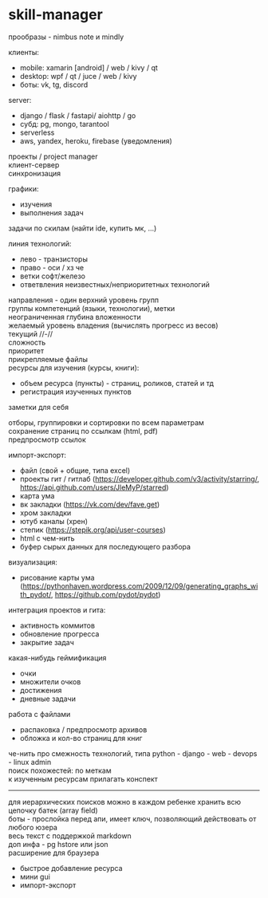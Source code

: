# skill-manager

прообразы - nimbus note и mindly  

клиенты:
- mobile: xamarin [android] / web / kivy / qt
- desktop: wpf / qt / juce / web / kivy
- боты: vk, tg, discord

server:
- django / flask / fastapi/ aiohttp / go
- субд: pg, mongo, tarantool
- serverless
- aws, yandex, heroku, firebase (уведомления)

проекты / project manager  
клиент-сервер  
синхронизация  

графики:
- изучения
- выполнения задач

задачи по скилам (найти ide, купить мк, ...)

линия технологий:
- лево - транзисторы
- право - оси / хз че
- ветки софт/железо
- ответвления неизвестных/неприоритетных технологий

направления - один верхний уровень групп  
группы компетенций (языки, технологии), метки  
неограниченная глубина вложенности  
желаемый уровень владения (вычислять прогресс из весов)  
текущий //-//  
сложность  
приоритет  
прикрепляемые файлы  
ресурсы для изучения (курсы, книги):
- объем ресурса (пункты) - страниц, роликов, статей и тд
- регистрация изученных пунктов

заметки для себя

отборы, группировки и сортировки по всем параметрам  
сохранение страниц по ссылкам (html, pdf)  
предпросмотр ссылок  

импорт-экспорт:
- файл (свой + общие, типа excel)
- проекты гит / гитлаб (https://developer.github.com/v3/activity/starring/, https://api.github.com/users/JleMyP/starred)
- карта ума
- вк закладки (https://vk.com/dev/fave.get)
- хром закладки
- ютуб каналы (хрен)
- степик (https://stepik.org/api/user-courses)
- html с чем-нить
- буфер сырых данных для последующего разбора

визуализация:
- рисование карты ума (https://pythonhaven.wordpress.com/2009/12/09/generating_graphs_with_pydot/, https://github.com/pydot/pydot)

интеграция проектов и гита:
- активность коммитов
- обновление прогресса
- закрытие задач

какая-нибудь геймификация
- очки
- множители очков
- достижения
- дневные задачи

работа с файлами
- распаковка / предпросмотр архивов
- обложка и кол-во страниц для книг

че-нить про смежность технологий, типа python - django - web - devops - linux admin  
поиск похожестей: по меткам  
к изученным ресурсам прилагать конспект

---

для иерархических поисков можно в каждом ребенке хранить всю цепочку батек (array field)  
боты - прослойка перед апи, имеет ключ, позволяющий действовать от любого юзера  
весь текст с поддержкой markdown  
доп инфа - pg hstore или json  
расширение для браузера  
- быстрое добавление ресурса
- мини gui
- импорт-экспорт
